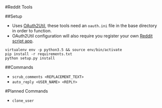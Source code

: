 #Reddit Tools

##Setup
* Uses [OAuth2Util](https://github.com/SmBe19/praw-OAuth2Util/blob/master/OAuth2Util/README.md#config), these tools need an `oauth.ini` file in the base directory in order to function.  
* OAuth2Util configuration will also require you register your own [Reddit script app](https://github.com/reddit/reddit/wiki/OAuth2).
```
virtualenv env -p python3.5 && source env/bin/activate
pip install -r requirements.txt
python setup.py install
```

##Commands

* `scrub_comments <REPLACEMENT_TEXT>`
* `auto_reply <USER_NAME> <REPLY>`

#Planned Commands

* `clone_user`
